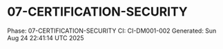 # 07-CERTIFICATION-SECURITY
Phase: 07-CERTIFICATION-SECURITY
CI: CI-DM001-002
Generated: Sun Aug 24 22:41:14 UTC 2025
